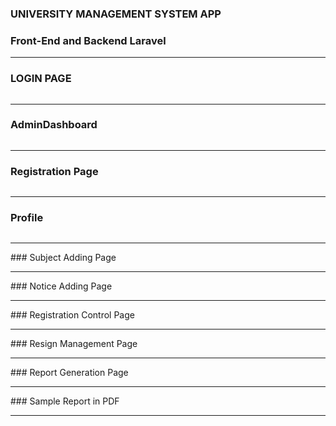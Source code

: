### UNIVERSITY MANAGEMENT SYSTEM APP

### Front-End and Backend Laravel



<hr>

### LOGIN PAGE


<img src="PicLaravel/login.jpg" alt="" srcset="">
<hr>

### AdminDashboard


<img src="PicLaravel/AdminDashboard.png" alt="" srcset="">
<hr>

### Registration Page


<img src="PicLaravel/accountred.png" alt="" srcset="">
<hr>

### Profile


<img src="PicLaravel/profile.png" alt="" srcset="">
<hr>
### Subject Adding Page


<img src="PicLaravel/subjectAdding.jpg" alt="" srcset="">
<hr>
### Notice Adding Page


<img src="PicLaravel/NoticeAdding.jpg" alt="" srcset="">
<hr>
### Registration Control Page


<img src="PicLaravel/RegistrationControlPage.jpg" alt="" srcset="">
<hr>
### Resign Management Page


<img src="PicLaravel/ResignManagementPage.jpg" alt="" srcset="">
<hr>
### Report Generation Page


<img src="PicLaravel/ReportGenerationPage.jpg" alt="" srcset="">
<hr>
### Sample Report in PDF


<img src="PicLaravel/GeneratedReportSample.jpg" alt="" srcset="">
<hr>


